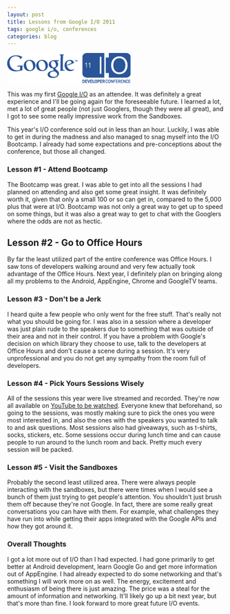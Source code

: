 ```yaml
---
layout: post
title: Lessons from Google I/O 2011
tags: google i/o, conferences
categories: blog
---
```

![Google I/O 2011](/images/io2011.png)  

This was my first [Google I/O](http://www.google.com/events/io/2011/index-live.html) as an attendee. It was definitely a great experience and I'll be going again for the foreseeable future. I learned a lot, met a lot of great people (not just Googlers, though they were all great), and I got to see some really impressive work from the Sandboxes.

This year's I/O conference sold out in less than an hour. Luckily, I was able to get in during the madness and also managed to snag myself into the I/O Bootcamp. I already had some expectations and pre-conceptions about the conference, but those all changed.

### Lesson #1 - Attend Bootcamp ###
The Bootcamp was great. I was able to get into all the sessions I had planned on attending and also get some great insight. It was definitely worth it, given that only a small 100 or so can get in, compared to the 5,000 plus that were at I/O. Bootcamp was not only a great way to get up to speed on some things, but it was also a great way to get to chat with the Googlers where the odds are not as hectic.

## Lesson #2 - Go to Office Hours ###
By far the least utilized part of the entire conference was Office Hours. I saw tons of developers walking around and very few actually took advantage of the Office Hours. Next year, I definitely plan on bringing along all my problems to the Android, AppEngine, Chrome and GoogleTV teams.

### Lesson #3 - Don't be a Jerk ###
I heard quite a few people who only went for the free stuff. That's really not what you should be going for. I was also in a session where a developer was just plain rude to the speakers due to something that was outside of their area and not in their control. If you have a problem with Google's decision on which library they choose to use, talk to the developers at Office Hours and don't cause a scene during a session. It's very unprofessional and you do not get any sympathy from the room full of developers.

### Lesson #4 - Pick Yours Sessions Wisely ###
All of the sessions this year were live streamed and recorded. They're now all available on [YouTube to be watched](http://www.youtube.com/user/GoogleDevelopers). Everyone knew that beforehand, so going to the sessions, was mostly making sure to pick the ones you were most interested in, and also the ones with the speakers you wanted to talk to and ask questions. Most sessions also had giveaways, such as t-shirts, socks, stickers, etc. Some sessions occur during lunch time and can cause people to run around to the lunch room and back. Pretty much every session will be packed.

### Lesson #5 - Visit the Sandboxes ###
Probably the second least utilized area. There were always people interacting with the sandboxes, but there were times when I would see a bunch of them just trying to get people's attention. You shouldn't just brush them off because they're not Google. In fact, there are some really great conversations you can have with them. For example, what challenges they have run into while getting their apps integrated with the Google APIs and how they got around it.

### Overall Thoughts ###
I got a lot more out of I/O than I had expected. I had gone primarily to get better at Android development, learn Google Go and get more information out of AppEngine. I had already expected to do some networking and that's something I will work more on as well. The energy, excitement and enthusiasm of being there is just amazing. The price was a steal for the amount of information and networking. It'll likely go up a bit next year, but that's more than fine. I look forward to more great future I/O events.
